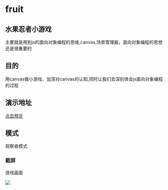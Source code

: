 # fruit

## 水果忍者小游戏

主要就是用到js的面向对象编程的思维,canvas,场景管理器，面向对象编程的思想还是很重要的

## 目的

用canvas做小游戏，加深对canvas的认知,同时让我们去深刻体会js面向对象编程的过程

## 演示地址

[点击预览](https://pengguangyao.github.io/fruit/)

## 模式
观察者模式

### 截屏

游戏画面

![](gif/fruit.gif)